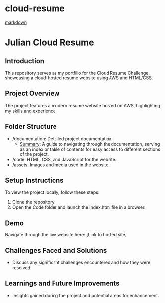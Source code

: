 # cloud-resume

[markdown](https://www.markdownguide.org/cheat-sheet/)

# Julian Cloud Resume

## Introduction
This repository serves as my portfilio for the Cloud Resume Challenge, showcasing a cloud-hosted resume website using AWS and HTML/CSS.

## Project Overview
The project features a modern resume website hosted on AWS, highlighting my skills and experience.

## Folder Structure
- /documentation: Detailed project documentation.
    - [Summary](./documentation/summary.md): A guide to navigating through the documentation, serving as an index or table of contents for easy access to different sections of the project.
- /code: HTML, CSS, and JavaScript for the website.
- /assets: Images and media used in the website.

## Setup Instructions
To view the project locally, follow these steps:
1. Clone the repository.
2. Open the Code folder and launch the index.html file in a browser.

## Demo
Navigate through the live website here: [Link to hosted site]

## Challenges Faced and Solutions
- Discuss any significant challenges encountered and how they were resolved.

## Learnings and Future Improvements
- Insights gained during the project and potential areas for enhancement.

